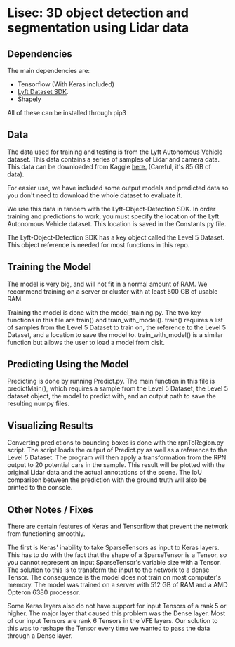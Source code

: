# Lisec: 3D object detection and segmentation using Lidar data


## Dependencies
The main dependencies are:
* Tensorflow (With Keras included)
* <a href="https://github.com/lyft/nuscenes-devkit">Lyft Dataset SDK</a>. 
* Shapely

All of these can be installed through pip3


## Data
The data used for training and testing is from the Lyft Autonomous Vehicle dataset. This data contains a series of 
samples of Lidar and camera data. This data can be downloaded from 
Kaggle <a href="https://www.kaggle.com/c/3d-object-detection-for-autonomous-vehicles/data">here.</a> 
(Careful, it's 85 GB of data). 

For easier use, we have included some output models and predicted data so you don't need to download
the whole dataset to evaluate it.

We use this data in tandem with the Lyft-Object-Detection SDK. In order training and predictions to
work, you must specify the location of the Lyft Autonomous Vehicle dataset. This location is
saved in the Constants.py file.

The Lyft-Object-Detection SDK has a key object called the Level 5 Dataset.
This object reference is needed for most functions in this repo.

## Training the Model
The model is very big, and will not fit in a normal amount of RAM. We recommend training
on a server or cluster with at least 500 GB of usable RAM.

Training the model is done with the model_training.py. The two key functions
in this file are train() and train_with_model(). train() requires a list
of samples from the Level 5 Dataset to train on, the reference to the 
Level 5 Dataset, and a location to save the model to. train_with_model()
is a similar function but allows the user to load a model from disk.

## Predicting Using the Model
Predicting is done by running Predict.py. The main function in this file
is predictMain(), which requires a sample from the Level 5 Dataset, the 
Level 5 dataset object, the model to predict with, and an output path
to save the resulting numpy files.

## Visualizing Results
Converting predictions to bounding boxes is done with the rpnToRegion.py
script. The script loads the output of Predict.py as well as a reference
to the Level 5 Dataset. The program will then apply a transformation from
the RPN output to 20 potential cars in the sample. This result will be 
plotted with the original Lidar data and the actual annotations of the 
scene. The IoU comparison between the prediction with the ground truth 
will also be printed to the console. 

## Other Notes / Fixes
There are certain features of Keras and Tensorflow that prevent the network
from functioning smoothly. 

The first is Keras' inability to take 
SparseTensors as input to Keras layers. This has to do with the fact that
the shape of a SparseTensor is a Tensor, so you cannot represent an
input SparseTensor's variable size with a Tensor. The solution to this is 
to transform the input to the network to a dense Tensor. The consequence 
is the model does not train on most computer's memory. The model was trained
on a server with 512 GB of RAM and a AMD Opteron 6380 processor. 

Some Keras layers also do not have support for input Tensors of a rank
5 or higher. The major layer that caused this problem was the Dense 
layer. Most of our input Tensors are rank 6 Tensors in the VFE
layers. Our solution to this was to reshape the Tensor every time we 
wanted to pass the data through a Dense layer.



